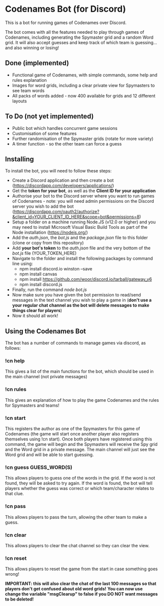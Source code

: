 # Codenames Bot (for Discord)

This is a bot for running games of Codenames over Discord. 

The bot comes with all the features needed to play through games of Codenames, including generating the Spymaster grid and a random Word grid. It will also accept guesses and keep track of which team is guessing... and also winning or losing!

## Done (implemented)

* Functional game of Codenames, with simple commands, some help and rules explanation
* Images for word grids, including a clear private view for Spymasters to see team words
* All packs of words added - now 400 available for grids and 12 different layouts

## To Do (not yet implemented)

* Public bot which handles concurrent game sessions
* Customisation of some features
* Further randomisation of the Spymaster grids (rotate for more variety)
* A timer function - so the other team can force a guess

## Installing

To install the bot, you will need to follow these steps:

* Create a Discord application and then create a bot (https://discordapp.com/developers/applications/)
* Get the __token for your bot__, as well as the __Client ID for your application__
* Authorise your bot to the Discord server where you want to run games of Codenames - note: you will need admin permissions on the Discord server you wish to add the bot (https://discordapp.com/oauth2/authorize?&client_id=YOUR_CLIENT_ID_HERE&scope=bot&permissions=8)
* Setup a folder on a machine running Node.JS (v12.0 or higher) and you may need to install Microsoft Visual Basic Build Tools as part of the Node installation (https://nodejs.org/)
* Add the *auth.json*, the *bot.js* and the *package.json* file to this folder (clone or copy from this repository)
* Add __your bot's token__ to the *auth.json* file and the very bottom of the *bot.js* file (YOUR_TOKEN_HERE)
* Navigate to the folder and install the following packages by command line using:
  * npm install discord.io winston –save
  * npm install canvas
  * npm install https://github.com/woor/discord.io/tarball/gateway_v6
  * npm install discord.js
* Finally, run the command *node bot.js*
* Now make sure you have given the bot permission to read/send messages in the text channel you wish to play a game in (**don't use a your regular chat channel as the bot will delete messages to make things clear for players**)
* Now it should all work!

## Using the Codenames Bot

The bot has a number of commands to manage games via discord, as follows:

### !cn help
This gives a list of the main functions for the bot, which should be used in the main channel (not private messages)

### !cn rules
This gives an explanation of how to play the game Codenames and the rules for Spymasters and teams!

### !cn start
This registers the author as one of the Spymasters for this game of Codenames (the game will start once another player also registers themselves using !cn start). Once both players have registered using this command, the game will begin and the Spymasters will receive the Spy grid and the Word grid in a private message. The main channel will just see the Word grid and will be able to start guessing.

### !cn guess GUESS_WORD(S)
This allows players to guess one of the words in the grid. If the word is not found, they will be asked to try again. If the word is found, the bot will tell players whether the guess was correct or which team/character relates to that clue.

### !cn pass
This allows players to pass the turn, allowing the other team to make a guess.

### !cn clear
This allows players to clear the chat channel so they can clear the view.

### !cn reset
This allows players to reset the game from the start in case something goes wrong! 

**IMPORTANT: this will also clear the chat of the last 100 messages so that players don't get confused about old word grids!**
**You can now use change the variable "msgClearup" to false if you DO NOT want messages to be deleted!**
